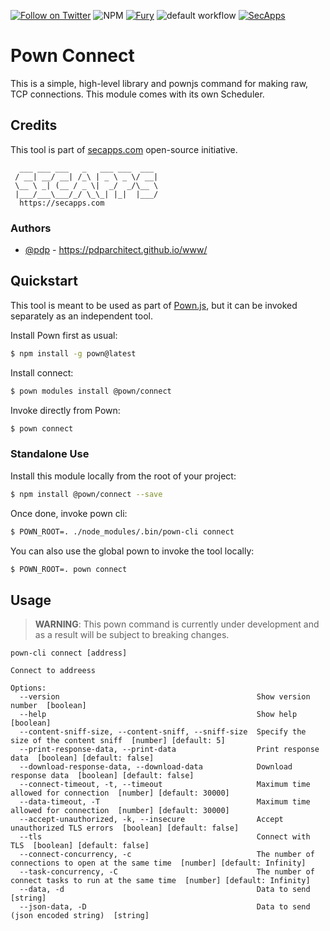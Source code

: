 [![Follow on Twitter](https://img.shields.io/twitter/follow/pownjs.svg?logo=twitter)](https://twitter.com/pownjs)
![NPM](https://img.shields.io/npm/v/@pown/connect.svg)
[![Fury](https://img.shields.io/badge/version-2x%20Fury-red.svg)](https://github.com/pownjs/lobby)
![default workflow](https://github.com/pownjs/connect/actions/workflows/default.yaml/badge.svg)
[![SecApps](https://img.shields.io/badge/credits-SecApps-black.svg)](https://secapps.com)

# Pown Connect

This is a simple, high-level library and pownjs command for making raw, TCP connections. This module comes with its own Scheduler.

## Credits

This tool is part of [secapps.com](https://secapps.com) open-source initiative.

```
  ___ ___ ___   _   ___ ___  ___
 / __| __/ __| /_\ | _ \ _ \/ __|
 \__ \ _| (__ / _ \|  _/  _/\__ \
 |___/___\___/_/ \_\_| |_|  |___/
  https://secapps.com
```

### Authors

- [@pdp](https://twitter.com/pdp) - https://pdparchitect.github.io/www/

## Quickstart

This tool is meant to be used as part of [Pown.js](https://github.com/pownjs/pown), but it can be invoked separately as an independent tool.

Install Pown first as usual:

```sh
$ npm install -g pown@latest
```

Install connect:

```sh
$ pown modules install @pown/connect
```

Invoke directly from Pown:

```sh
$ pown connect
```

### Standalone Use

Install this module locally from the root of your project:

```sh
$ npm install @pown/connect --save
```

Once done, invoke pown cli:

```sh
$ POWN_ROOT=. ./node_modules/.bin/pown-cli connect
```

You can also use the global pown to invoke the tool locally:

```sh
$ POWN_ROOT=. pown connect
```

## Usage

> **WARNING**: This pown command is currently under development and as a result will be subject to breaking changes.

```
pown-cli connect [address]

Connect to addreess

Options:
  --version                                            Show version number  [boolean]
  --help                                               Show help  [boolean]
  --content-sniff-size, --content-sniff, --sniff-size  Specify the size of the content sniff  [number] [default: 5]
  --print-response-data, --print-data                  Print response data  [boolean] [default: false]
  --download-response-data, --download-data            Download response data  [boolean] [default: false]
  --connect-timeout, -t, --timeout                     Maximum time allowed for connection  [number] [default: 30000]
  --data-timeout, -T                                   Maximum time allowed for connection  [number] [default: 30000]
  --accept-unauthorized, -k, --insecure                Accept unauthorized TLS errors  [boolean] [default: false]
  --tls                                                Connect with TLS  [boolean] [default: false]
  --connect-concurrency, -c                            The number of connections to open at the same time  [number] [default: Infinity]
  --task-concurrency, -C                               The number of connect tasks to run at the same time  [number] [default: Infinity]
  --data, -d                                           Data to send  [string]
  --json-data, -D                                      Data to send (json encoded string)  [string]
```
